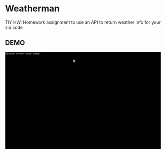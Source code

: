 # Weatherman
TIY HW: Homework assignment to use an API to return weather info for your zip code



## DEMO
![](https://github.com/devalexer/Weatherman/blob/master/Doc/Weatherman.gif)
